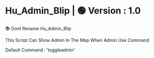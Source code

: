 
# Hu_Admin_Blip | 🟢 Version : 1.0

📚 Dont Rename Hu_Admin_Blip

This Script Can Show Admin In The Map When Admin Use Command

Default Command : 'toggleadmin'
